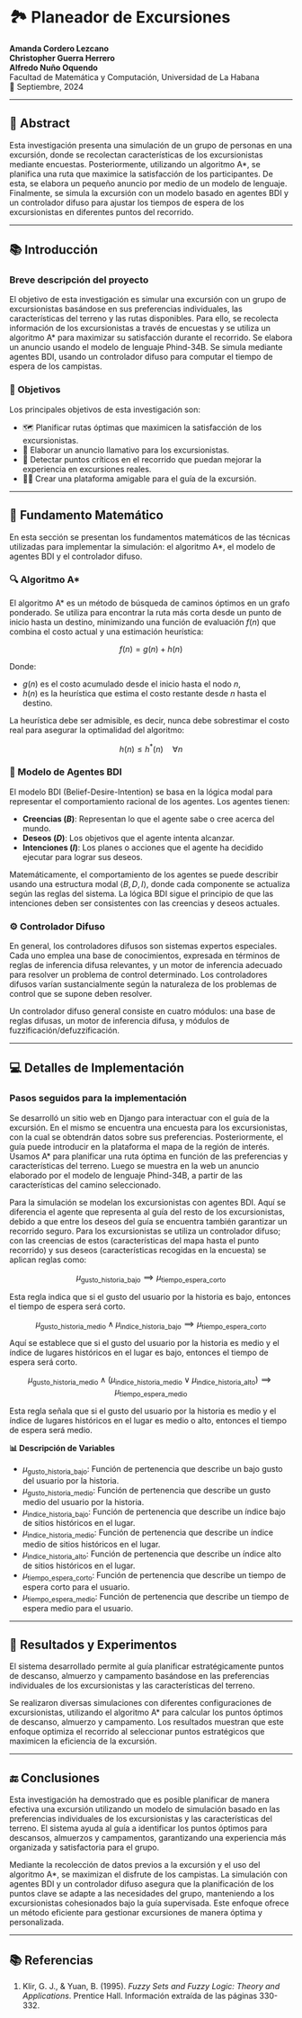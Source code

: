 # 🏞️ Planeador de Excursiones

**Amanda Cordero Lezcano**  
**Christopher Guerra Herrero**  
**Alfredo Nuño Oquendo**  
Facultad de Matemática y Computación, Universidad de La Habana  
📅 Septiembre, 2024

---

## 📝 Abstract

Esta investigación presenta una simulación de un grupo de personas en una excursión, donde se recolectan características de los excursionistas mediante encuestas. Posteriormente, utilizando un algoritmo A*, se planifica una ruta que maximice la satisfacción de los participantes. De esta, se elabora un pequeño anuncio por medio de un modelo de lenguaje. Finalmente, se simula la excursión con un modelo basado en agentes BDI y un controlador difuso para ajustar los tiempos de espera de los excursionistas en diferentes puntos del recorrido.

---

## 📚 Introducción

### Breve descripción del proyecto

El objetivo de esta investigación es simular una excursión con un grupo de excursionistas basándose en sus preferencias individuales, las características del terreno y las rutas disponibles. Para ello, se recolecta información de los excursionistas a través de encuestas y se utiliza un algoritmo A* para maximizar su satisfacción durante el recorrido. Se elabora un anuncio usando el modelo de lenguaje Phind-34B. Se simula mediante agentes BDI, usando un controlador difuso para computar el tiempo de espera de los campistas.

### 🎯 Objetivos

Los principales objetivos de esta investigación son:

- 🗺️ Planificar rutas óptimas que maximicen la satisfacción de los excursionistas.
- 🎥 Elaborar un anuncio llamativo para los excursionistas.
- 🚩 Detectar puntos críticos en el recorrido que puedan mejorar la experiencia en excursiones reales.
- 👩‍🏫 Crear una plataforma amigable para el guía de la excursión.

---

## 🔢 Fundamento Matemático

En esta sección se presentan los fundamentos matemáticos de las técnicas utilizadas para implementar la simulación: el algoritmo A*, el modelo de agentes BDI y el controlador difuso.

### 🔍 Algoritmo A*

El algoritmo A* es un método de búsqueda de caminos óptimos en un grafo ponderado. Se utiliza para encontrar la ruta más corta desde un punto de inicio hasta un destino, minimizando una función de evaluación $f(n)$ que combina el costo actual y una estimación heurística:

$$ f(n) = g(n) + h(n) $$

Donde:

- $g(n)$ es el costo acumulado desde el inicio hasta el nodo $n$,
- $h(n)$ es la heurística que estima el costo restante desde $n$ hasta el destino.

La heurística debe ser admisible, es decir, nunca debe sobrestimar el costo real para asegurar la optimalidad del algoritmo:

$$ h(n) \leq h^*(n) \quad \forall n $$

### 🤖 Modelo de Agentes BDI

El modelo BDI (Belief-Desire-Intention) se basa en la lógica modal para representar el comportamiento racional de los agentes. Los agentes tienen:

- **Creencias ($B$)**: Representan lo que el agente sabe o cree acerca del mundo.
- **Deseos ($D$)**: Los objetivos que el agente intenta alcanzar.
- **Intenciones ($I$)**: Los planes o acciones que el agente ha decidido ejecutar para lograr sus deseos.

Matemáticamente, el comportamiento de los agentes se puede describir usando una estructura modal $\langle B, D, I \rangle$, donde cada componente se actualiza según las reglas del sistema. La lógica BDI sigue el principio de que las intenciones deben ser consistentes con las creencias y deseos actuales.

### ⚙️ Controlador Difuso

En general, los controladores difusos son sistemas expertos especiales. Cada uno emplea una base de conocimientos, expresada en términos de reglas de inferencia difusa relevantes, y un motor de inferencia adecuado para resolver un problema de control determinado. Los controladores difusos varían sustancialmente según la naturaleza de los problemas de control que se supone deben resolver.

Un controlador difuso general consiste en cuatro módulos: una base de reglas difusas, un motor de inferencia difusa, y módulos de fuzzificación/defuzzificación.

---

## 💻 Detalles de Implementación

### Pasos seguidos para la implementación

Se desarrolló un sitio web en Django para interactuar con el guía de la excursión. En el mismo se encuentra una encuesta para los excursionistas, con la cual se obtendrán datos sobre sus preferencias. Posteriormente, el guía puede introducir en la plataforma el mapa de la región de interés. Usamos A* para planificar una ruta óptima en función de las preferencias y características del terreno. Luego se muestra en la web un anuncio elaborado por el modelo de lenguaje Phind-34B, a partir de las características del camino seleccionado.

Para la simulación se modelan los excursionistas con agentes BDI. Aquí se diferencia el agente que representa al guía del resto de los excursionistas, debido a que entre los deseos del guía se encuentra también garantizar un recorrido seguro. Para los excursionistas se utiliza un controlador difuso; con las creencias de estos (características del mapa hasta el punto recorrido) y sus deseos (características recogidas en la encuesta) se aplican reglas como:

$$
 \mu_{\text{gusto\_historia\_bajo}} \implies \mu_{\text{tiempo\_espera\_corto}}
$$

Esta regla indica que si el gusto del usuario por la historia es bajo, entonces el tiempo de espera será corto.

$$
\mu_{\text{gusto\_historia\_medio}} \land \mu_{\text{indice\_historia\_bajo}} \implies \mu_{\text{tiempo\_espera\_corto}}
$$

Aquí se establece que si el gusto del usuario por la historia es medio y el índice de lugares históricos en el lugar es bajo, entonces el tiempo de espera será corto.

$$
\mu_{\text{gusto\_historia\_medio}}  \land (\mu_{\text{indice\_historia\_medio}} \lor \mu_{\text{indice\_historia\_alto}}) \implies \mu_{\text{tiempo\_espera\_medio}}
$$

Esta regla señala que si el gusto del usuario por la historia es medio y el índice de lugares históricos en el lugar es medio o alto, entonces el tiempo de espera será medio.

**📊 Descripción de Variables**

- $\mu_{\text{gusto\_historia\_bajo}}$: Función de pertenencia que describe un bajo gusto del usuario por la historia.
- $\mu_{\text{gusto\_historia\_medio}}$: Función de pertenencia que describe un gusto medio del usuario por la historia.
- $\mu_{\text{indice\_historia\_bajo}}$: Función de pertenencia que describe un índice bajo de sitios históricos en el lugar.
- $\mu_{\text{indice\_historia\_medio}}$: Función de pertenencia que describe un índice medio de sitios históricos en el lugar.
- $\mu_{\text{indice\_historia\_alto}}$: Función de pertenencia que describe un índice alto de sitios históricos en el lugar.
- $\mu_{\text{tiempo\_espera\_corto}}$: Función de pertenencia que describe un tiempo de espera corto para el usuario.
- $\mu_{\text{tiempo\_espera\_medio}}$: Función de pertenencia que describe un tiempo de espera medio para el usuario.

---

## 🧪 Resultados y Experimentos

El sistema desarrollado permite al guía planificar estratégicamente puntos de descanso, almuerzo y campamento basándose en las preferencias individuales de los excursionistas y las características del terreno.

Se realizaron diversas simulaciones con diferentes configuraciones de excursionistas, utilizando el algoritmo A* para calcular los puntos óptimos de descanso, almuerzo y campamento. Los resultados muestran que este enfoque optimiza el recorrido al seleccionar puntos estratégicos que maximicen la eficiencia de la excursión.

---

## 🔚 Conclusiones

Esta investigación ha demostrado que es posible planificar de manera efectiva una excursión utilizando un modelo de simulación basado en las preferencias individuales de los excursionistas y las características del terreno. El sistema ayuda al guía a identificar los puntos óptimos para descansos, almuerzos y campamentos, garantizando una experiencia más organizada y satisfactoria para el grupo.

Mediante la recolección de datos previos a la excursión y el uso del algoritmo A*, se maximizan el disfrute de los campistas. La simulación con agentes BDI y un controlador difuso asegura que la planificación de los puntos clave se adapte a las necesidades del grupo, manteniendo a los excursionistas cohesionados bajo la guía supervisada. Este enfoque ofrece un método eficiente para gestionar excursiones de manera óptima y personalizada.

---

## 📚 Referencias

1. Klir, G. J., & Yuan, B. (1995). *Fuzzy Sets and Fuzzy Logic: Theory and Applications*. Prentice Hall. Información extraída de las páginas 330-332.
